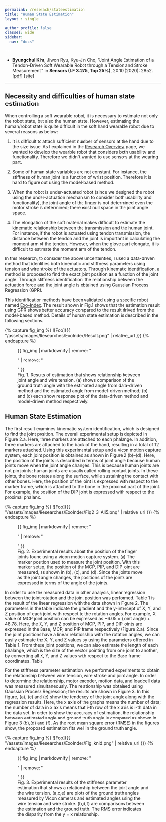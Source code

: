 ```yaml
---
permalink: /reserach/stateestimation
title: "Human State Estimation"
layout : single

author_profile: false
classes: wide
sidebar:
  nav: "docs"

---
```

- **Byungchul Kim**, Jiwon Ryu, Kyu-Jin Cho, "Joint Angle Estimation of a Tendon-Driven Soft Wearable Robot through a Tension and Stroke Measurement," in **Sensors (I.F 3.275, Top 25%)**, 20.10 (2020): 2852. [[pdf]][Sensors_pdf] [[site]][Sensors_link]


---

**Necessity and difficulties of human state estimation**
---

When controlling a soft wearable robot, it is necessary to estimate not only the robot state, but also the human state. However, estimating the human/robot state is quite difficult in the soft hand wearable robot due to several reasons as below:

1. It is difficult to attach sufficient number of sensors at the hand due to the size issue. As I explained in the [Research Overview][overview] page, we wanted to develop the wearble robot that considers both usability and functionality. Therefore we didn`t wanted to use sensors at the wearing part.

2. Some of human state variables are not constant. For instance, the stiffness of human joint is a function of wrist position. Therefore it is hard to figure out using the model-based method.

3. When the robot is under-actuated robot (since we designed the robot using the under-actuation mechanism to consider both usability and functionality), the joint angle of the finger is not determined even the motor stroke is determined; there exist null space in the joint angle space. 

4. The elongation of the soft material makes difficult to estimate the kinematic relationship between the transmission and the human joint. For instance, if the robot is actuated using tendon transmission, the distance between the tendon and the joint is important in calculating the moment arm of the tendon. However, when the glove part elongate, it is difficult to estimate the moment arm of the tendon.

In this research, to consider the above uncertainties, I used a data-driven method that identifies both kinematic and stiffness parameters using tension and wire stroke of the actuators. Through kinematic identification, a method is proposed to find the exact joint position as a function of the joint angle. Through stiffness identification, the relationship between the actuation force and the joint angle is obtained using Gaussian Process Regression (GPR).

This identification methods have been validated using a specific robot named [Exo-Index][ExoIndex]. The result shown in Fig.1 shows that the estimation result using GPR shows better accuracy compared to the result drived from the model-based method. Details of human state estimation is described in the following sections.

{% capture fig_img %}
![Foo]({{ "/assets/images/Researches/ExoIndex/Result.png" | relative_url }})
{% endcapture %}

<figure>
  {{ fig_img | markdownify | remove: "<p>" | remove: "</p>" }}
  <figcaption>Fig. 1. Results of estimation that shows relationship between joint angle and wire tension. (a) shows comparison of the ground truth angle with the estimated angle from data-driven method and the estimated angle from model-driven method; (b) and (c) each show response plot of the data-driven method and model-driven method respectively.</figcaption>
</figure>


**Human State Estimation**
--
The first result examines kinematic system identification, which is designed to find the joint position. The overall experimental setup is depicted in Figure 2.a. Here, three markers are attached to each phalange. In addition, three markers are attached to the back of the hand, resulting in a total of 12 markers attached. Using this experimental setup and a vicon motion capture system, each joint position is obtained as shown in Figure 2 (b)–(d). Here, the position of the joints is described in terms of joint angle because human joints move when the joint angle changes. This is because human joints are not pin joints; human joints are usually called rolling contact joints. In these joints, the bone rotates along the surface, while sustaining the contact with other bones. Here, the position of the joint is expressed with respect to the marker frame, which is attached to the bone in the proximal part of the joint. For example, the position of the DIP joint is expressed with respect to the proximal phalanx.

{% capture fig_img %}
![Foo]({{ "/assets/images/Researches/ExoIndex/Fig2_3_All5.png" | relative_url }})
{% endcapture %}

<figure>
  {{ fig_img | markdownify | remove: "<p>" | remove: "</p>" }}
  <figcaption>Fig. 2. Experimental results about the position of the finger joints found using a vicon motion capture system. (a) The marker position used to measure the joint position. With this marker setup, the position of the MCP, PIP, and DIP joint are measured, as shown in (b), (c), and (d). Since the joints move as the joint angle changes, the positions of the joints are expressed in terms of the angle of the joints.</figcaption>
</figure>

In order to use the measured data in other analysis, linear regression between the joint rotation
and the joint position was performed. Table 1 is the result of the linear regression with the data shown in Figure 2. The parameters in the table indicate the gradient and the y-intercept of X, Y, and Z position of each joint with respect to the rotation angles. For example, X value of MCP joint position can be expressed as −6.05 × (joint angle) + 48.78. Here, the X, Y, and Z position of MCP, PIP, and DIP joints are expressed in the Base, MCP, and PIP frame respectively (Figure 2.a). Since the joint positions have a linear relationship with the rotation angles, we can easily estimate the X, Y, and Z values by using the parameters offered in Table 1. From these joint positions, we can also estimate the length of each phalange, which is the size of the vector pointing from one joint to another, by converting all X, Y, and Z values with respect to the Base frame coordinates.
Table

For the stiffness parameter estimation, we performed experiments to obtain the relationship
between wire tension, wire stroke and joint angle. In order to determine the relationship, motor encoder, motion data, and loadcell data was measured simultaneously. The relationship was obtained using Gaussian Process Regression; the results are shown in Figure 3. In this figure, (a), (c) and (e) show the tendency of the joint angle along with the regression results. Here, the x axis of the graphs means the number of data; the number of data in x axis means that i-th row of the x axis is i-th data in the data set. In order to show the accuracy of estimation, the relationship between estimated angle and ground truth angle is compared as shown in Figure 3 (b),(d) and (f). As the root mean square error (RMSE) in the figures show, the proposed estimation fits well in the ground truth angle. 

{% capture fig_img %}
![Foo]({{ "/assets/images/Researches/ExoIndex/Fig_knid.png" | relative_url }})
{% endcapture %}

<figure>
  {{ fig_img | markdownify | remove: "<p>" | remove: "</p>" }}
  <figcaption>Fig. 3. Experimental results of the stiffness parameter estimation that shows a relationship between the joint angle and the wire tension. (a,c,e) are plots of the ground truth angles measured by Vicon cameras and estimated angles using the wire tension and wire stroke. (b,d,f) are comparisons between the estimation and the ground truth. The RMS error indicates the disparity from the y = x relationship.</figcaption>
</figure>

[Sensors_pdf]:https://github.com/bc-kim/bc-kim.github.io/blob/master/assets/Publications/Kim%2C%20Ryu%2C%20Cho%20-%202020%20-%20Joint%20Angle%20Estimation%20of%20a%20Tendon-driven%20Soft%20Wearable%20Robot%20through%20a%20Tension%20and%20Stroke%20Measurement.pdf
[Sensors_link]: https://www.mdpi.com/718524 
[overview]: /researches
[knID]: /reseraches/stateestimation#estimation-of-the-joint-angle-using-the-motor-data
[kmID]: /reseraches/stateestimation#estimation-of-the-joint-position
[ExoIndex]: /researches/exogloveindex